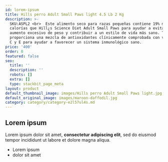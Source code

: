```yaml
---
id: lorem-ipsum
title: Hills perro Adult Small Paws light 4.5 Lb 2 Kg
description: >-
  SKU:ASPL2 <br>  Este alimento seco para razas pequeñas contiene 19% menos
  calorías que Hill¿s Science Diet Adult Small Paws para ayudar a evitar el
  aumento excesivo de peso y contribuir a un estilo de vida más sano. También
  proporciona una mezcla de antioxidantes clínicamente comprobada con vitaminas
  C y E para ayudar a favorecer un sistema inmunológico sano.
price: '400'
order: 0
featured: false
seo:
  title: ''
  description: ''
  robots: []
  extra: []
  type: stackbit_page_meta
layout: product
default_thumbnail_image: images/Hills perro Adult Small Paws light.jpg
default_original_image: images/maroon-daffodil.jpg
category: category/category-e2l57ul4s.md
---
```

## Lorem ipsum

Lorem ipsum dolor sit amet, **consectetur adipiscing elit**, sed do eiusmod tempor incididunt ut labore et dolore magna aliqua.

- Lorem ipsum
- dolor sit amet